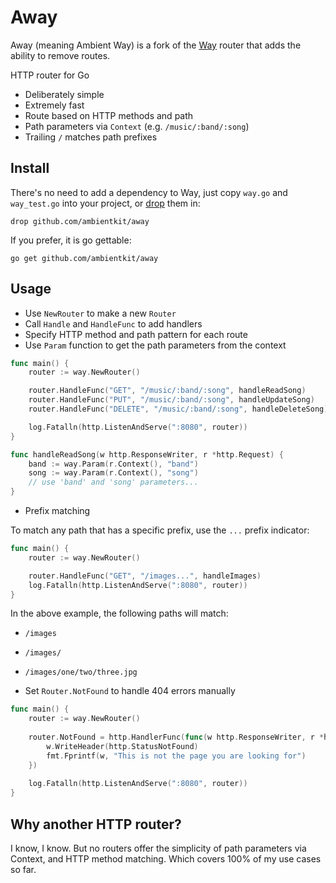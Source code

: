 # Away

Away (meaning Ambient Way) is a fork of the [Way](https://github.com/matryer/way) router that adds the ability to remove routes.

HTTP router for Go

* Deliberately simple
* Extremely fast
* Route based on HTTP methods and path
* Path parameters via `Context` (e.g. `/music/:band/:song`)
* Trailing `/` matches path prefixes

## Install

There's no need to add a dependency to Way, just copy `way.go` and `way_test.go` into your project, or [drop](https://github.com/matryer/drop) them in:

```
drop github.com/ambientkit/away
```

If you prefer, it is go gettable:

```
go get github.com/ambientkit/away
```

## Usage

* Use `NewRouter` to make a new `Router`
* Call `Handle` and `HandleFunc` to add handlers
* Specify HTTP method and path pattern for each route
* Use `Param` function to get the path parameters from the context

```go
func main() {
	router := way.NewRouter()

	router.HandleFunc("GET", "/music/:band/:song", handleReadSong)
	router.HandleFunc("PUT", "/music/:band/:song", handleUpdateSong)
	router.HandleFunc("DELETE", "/music/:band/:song", handleDeleteSong)

	log.Fatalln(http.ListenAndServe(":8080", router))
}

func handleReadSong(w http.ResponseWriter, r *http.Request) {
	band := way.Param(r.Context(), "band")
	song := way.Param(r.Context(), "song")
	// use 'band' and 'song' parameters...
}
```

* Prefix matching

To match any path that has a specific prefix, use the `...` prefix indicator:

```go
func main() {
	router := way.NewRouter()

	router.HandleFunc("GET", "/images...", handleImages)
	log.Fatalln(http.ListenAndServe(":8080", router))
}
```

In the above example, the following paths will match:

* `/images`
* `/images/`
* `/images/one/two/three.jpg`

* Set `Router.NotFound` to handle 404 errors manually

```go
func main() {
	router := way.NewRouter()
	
	router.NotFound = http.HandlerFunc(func(w http.ResponseWriter, r *http.Request) {
		w.WriteHeader(http.StatusNotFound)
		fmt.Fprintf(w, "This is not the page you are looking for")
	})
	
	log.Fatalln(http.ListenAndServe(":8080", router))
}
```

## Why another HTTP router?

I know, I know. But no routers offer the simplicity of path parameters via Context, and HTTP method matching. Which covers 100% of my use cases so far.

